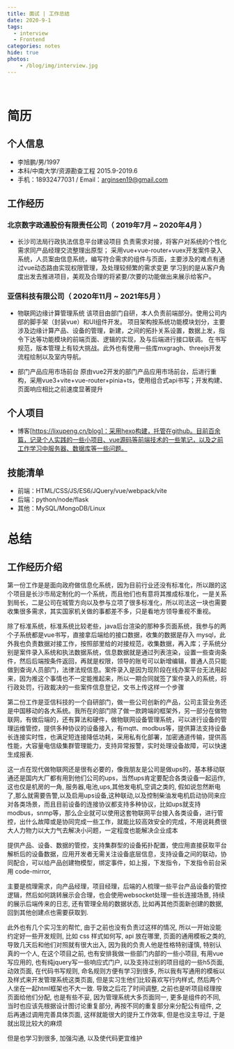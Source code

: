 ```yaml
---
title: 面试 | 工作总结
date: 2020-9-1
tags: 
  - interview
  - Frontend
categories: notes
hide: true
photos:
    - /blog/img/interview.jpg
---
```



<br>
<!--more-->

# 简历

## 个人信息

 - 李旭鹏/男/1997 
 - 本科/中南大学/资源勘查工程 2015.9-2019.6
 - 手机：18932477031 / Email：arginsen19@gmail.com

## 工作经历

### 北京数字政通股份有限责任公司（ 2019年7月 ~ 2020年4月 ）

- 长沙司法局行政执法信息平台建设项目
负责需求对接，将客户对系统的个性化需求同产品经理交流整理出原型；
采用vue+vue-router+vuex开发案件录入系统，人员案由信息系统，编写符合需求的组件与页面，主要涉及的难点有通过vue动态路由实现权限管理，及处理较频繁的需求变更
学习到的是从客户角度出发去推进项目，美观及合理的将紧要/次要的功能做出来展示给客户。

### 亚信科技有限公司（ 2020年11月 ~ 2021年5月 ）

- 物联网边缘计算管理系统
该项目由部门自研，本人负责前端部分。使用公司内部的脚手架（封装vue）和UI组件开发。
项目架构按系统功能模块划分，主要涉及边缘计算产品、设备的管理，新建，之间的拓扑关系设置，数据上发，指令下达等功能模块的前端页面、逻辑的实现，及与后端进行接口联调。
在书写规范，版本管理上有较大挑战。此外也有使用一些库mxgragh、threejs开发流程绘制以及室内导航。

- 部门产品应用市场前台
原由vue2开发的部门产品应用市场前台，后进行重构，采用vue3+vite+vue-router+pinia+ts，使用组合式api书写；开发构建、页面响应相比之前速度显著提升

## 个人项目

- 博客[https://lixupeng.cn/blog]：采用hexo构建，托管在github。目前百余篇，记录个人实践的一些小项目、vue源码等前端技术的一些笔记，以及之前工作学习中服务器、数据库等一些问题。

## 技能清单

- 前端：HTML/CSS/JS/ES6/JQuery/vue/webpack/vite
- 后端：python/node/flask
- 其他：MySQL/MongoDB/Linux

# 总结

## 工作经历介绍

第一份工作是是面向政府做信息化系统，因为目前行业还没有标准化，所以跟的这个项目是长沙市局定制化的一个系统，而且他们也有意将其推成标准化，一是关系到局长，二是公司在城管方向以及参与立项了很多标准化，所以司法这一块也需要收集很多需求，其实国家机关做的事都差不多，只是看地方领导重视不重视。

除了标准系统，标准系统比较老些，java后台渲染的那种多页面系统，我参与的两个子系统都是vue书写，直接拿后端给的接口数据，收集的数据是存入 mysql，此外我也负责数据对接工作，按照部里给的对接规范，收集数据，再入库；子系统分别是案件录入系统和执法数据系统，信息数据就是通过列表渲染，设置一些查询条件，然后后端按条件返回，再就是权限，领导的账号可以新增编辑，普通人员只能做到查询人员部门，法律法规信息。案件录入是因为现阶段在线办案平台无法用起来，因为推这个事情也不一定能推起来，所以一期合同就签了案件录入的系统，将行政处罚，行政裁决的一些案件信息登记，文书上传这样一个步骤

第二份工作是亚信科技的一个自研部门，做一些公司创新的产品，公司主营业务还是中国移动的各大系统。我所在的部门除了做一款跨端的框架外，另一部分在做物联网，有做后端的，还有算法和硬件，做物联网设备管理系统，可以进行设备的管理运维管控，提供多种协议的设备接入，有mqtt、modbus等，提供算法支持设备长连接实时性，也满足短连接降低功耗，采用私有化部署，加密通道传输，提供高性能，大容量电信级集群管理能力，支持异常报警，实时处理设备故障，可以快速生成报表.

这一点在现代做物联网还是很有必要的，像我朋友是公司是做ups的，基本移动联通还是国内大厂都有用到他们公司的ups，当然ups肯定要配合各类设备一起运作, 这也仅是机房的一角, 服务器,电池,ups,其他发电机,空调之类的, 假如说忽然断电了,那么就需要告警,以及启用ups设备,这种联动,以及控制柴油发电机启动协同来应对各类场景，而且目前设备的连接协议都支持多种协议，比如ups就支持modbus，snmp等，那么企业就可以使用这套物联网平台接入各类设备，进行管控，出什么故障或是协同完成一些工作，就能比较高效安全的完成，不用说耗费很大人力物力以大力气去解决小问题，一定程度也能解决企业成本

提供产品、设备、数据的管控，支持集群型的设备拓扑配置，使应用直接获取平台解析后的设备数据，应用开发者无需关注设备底层信息，支持设备之间的联动，协同配合，可以给产品创建物模型，绑定事件，如上报，下发指令，下发指令前台采用 code-mirror,

主要是梳理需求，向产品经理，项目经理，后端的人梳理一些平台产品设备的管控逻辑，然后如何跳转展示会合理，也会使用websocket处理一些长连接场景, 持续的展示后端传来的日志, 还有管理全局的数据状态, 比如再其他页面新创建的数据, 回到其他创建点也需要获取到.

此外也有几个实习生的帮忙, 由于之前也没有负责过这样的情况, 所以一开始没能约定好一些开发规则, 比如 css 样式如何写, api 放在哪里, 页面的通用模板之类的, 导致几天后和他们对照就有很大出入, 因为我的负责人他是性格特别谨慎, 特别认真的一个人, 在这个项目之前, 也有安排我做一些部门内部的一些小项目, 有用vue写应用的, 也有纯jquery写一些响应式门户, 以及支持过别的项目组的一些h5页面, 动效页面, 在代码书写规则, 命名规则方便有学习到很多, 所以我有写通用的模板以及样式来开发管理系统这类页面, 但是实习生他们比较喜欢写行内样式, 然后两个人坐在一起html框架也不大一致. 导致之后花了时间调整, 之前也是听项目经理按页面给他们分配, 也是有些不妥, 因为管理系统大多页面同一, 更多是组件的不同, 当时也应该先根据设计图讨论重复部分, 再按不同的重复部分来分配公有组件, 之后再通过调用完善具体页面, 这样就能很大的提升工作效率, 但是也没主导过, 于是就出现比较大的麻烦

但是也学习到很多, 加强沟通, 以及使代码更宜维护